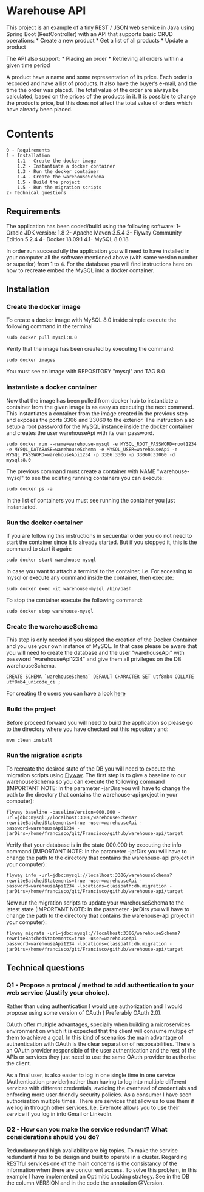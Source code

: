 Warehouse API
=======

This project is an example of a tiny REST / JSON web service in Java using Spring Boot (RestController) with an API 
that supports basic CRUD operations:
	* Create a new product
	* Get a list of all products
	* Update a product

The API also support:
	* Placing an order
	* Retrieving all orders within a given time period

A product have a name and some representation of its price.
Each order is recorded and have a list of products. It also have the buyer’s e-mail, and the time the order was placed. The total value of the order are always be calculated, based on the prices of the products in it.
It is possible to change the product’s price, but this does not affect the total value of orders which have already been placed.


# Contents

	0 - Requirements
	1 - Installation
		1.1 - Create the docker image
		1.2 - Instantiate a docker container
		1.3 - Run the docker container
		1.4 - Create the warehouseSchema
		1.5 - Build the project
		1.5 - Run the migration scripts
	2- Technical questions
  

## Requirements

The application has been coded/build using the following software:
	1- Oracle JDK version: 1.8
	2- Apache Maven 3.5.4
	3- Flyway Community Edition 5.2.4 
	4- Docker 18.09.1
		4.1- MySQL 8.0.18   
	
In order run successfully the application you will need to have installed in your computer all the software mentioned
above (with same version number or superior) from 1 to 4. For the database you will find instructions here on how to
recreate embed the MySQL into a docker container.  
 
## Installation


### Create the docker image

To create a docker image with MySQL 8.0 inside simple execute the following command in the terminal

	sudo docker pull mysql:8.0

Verify that the image has been created by executing the command:

	sudo docker images

You must see an image with REPOSITORY "mysql" and TAG 8.0

### Instantiate a docker container

Now that the image has been pulled from docker hub to instantiate a container from the given image is as easy as executing the next command. This instantiates a container from the image created in the previous step and exposes the ports 3306 and 33060 to the exterior. The instruction also setup a root password for the MySQL instance inside the docker container and creates the user warehouseApi with its own password.

	sudo docker run --name=warehouse-mysql -e MYSQL_ROOT_PASSWORD=root1234 -e MYSQL_DATABASE=warehouseSchema -e MYSQL_USER=warehouseApi -e MYSQL_PASSWORD=warehouseApi1234 -p 3306:3306 -p 33060:33060 -d mysql:8.0

The previous command must create a container with NAME "warehouse-mysql" to see the existing running containers you can execute: 

	sudo docker ps -a

In the list of containers you must see running the container you just instantiated.

### Run the docker container

If you are following this instructions in secuential order you do not need to start the container since it is already started. But if you stopped it, this is the command to start it again: 

	sudo docker start warehouse-mysql

In case you want to attach a terminal to the container, i.e. For accessing to mysql or execute any command inside the container, then execute:

	sudo docker exec -it warehouse-mysql /bin/bash

To stop the container execute the following command:

	sudo docker stop warehouse-mysql



### Create the warehouseSchema

This step is only needed if you skipped the creation of the Docker Container and you use your own instance of MySQL. In that case please be aware that you will need to create the database and the user "warehouseApi" with password "warehouseApi1234" and give them all privileges on the DB warehouseSchema.

	CREATE SCHEMA `warehouseSchema` DEFAULT CHARACTER SET utf8mb4 COLLATE utf8mb4_unicode_ci ;

For creating the users you can have a look [here](https://www.digitalocean.com/community/tutorials/how-to-create-a-new-user-and-grant-permissions-in-mysql)


### Build the project

Before proceed forward you will need to build the application so please go to the directory where you have checked out this repository and:

	mvn clean install


### Run the migration scripts

To recreate the desired state of the DB you will need to execute the migration scripts using [Flyway](https://flywaydb.org/getstarted/why). The first step is to give a baseline to our warehouseSchema so you can execute the following command (IMPORTANT NOTE: In the parameter -jarDirs you will have to change the path to the directory that contains the warehouse-api project in your computer):

	flyway baseline -baselineVersion=000.000 -url=jdbc:mysql://localhost:3306/warehouseSchema?rewriteBatchedStatements=true -user=warehouseApi -password=warehouseApi1234 -jarDirs=/home/francisco/git/Francisco/github/warehouse-api/target  


Verify that your database is in the state 000.000 by executing the info command (IMPORTANT NOTE: In the parameter -jarDirs you will have to change the path to the directory that contains the warehouse-api project in your computer):

	flyway info -url=jdbc:mysql://localhost:3306/warehouseSchema?rewriteBatchedStatements=true -user=warehouseApi -password=warehouseApi1234 -locations=classpath:db.migration -jarDirs=/home/francisco/git/Francisco/github/warehouse-api/target


Now run the migration scripts to update your warehouseSchema to the latest state (IMPORTANT NOTE: In the parameter -jarDirs you will have to change the path to the directory that contains the warehouse-api project in your computer):

	flyway migrate -url=jdbc:mysql://localhost:3306/warehouseSchema?rewriteBatchedStatements=true -user=warehouseApi -password=warehouseApi1234 -locations=classpath:db.migration -jarDirs=/home/francisco/git/Francisco/github/warehouse-api/target

 
## Technical questions


### Q1 - Propose a protocol / method to add authentication to your web service (Justify your choice).

Rather than using authentication I would use authorization and I would propose using some  version of OAuth ( Preferably OAuth 2.0).

OAuth offer multiple advantages, specially when building a microservices environment on which it is expected that the client will consume multipe of them to achieve a goal. In this kind of scenarios the main advantage of authentication with OAuth is the clear separation of resposabilities. There is an OAuth provider responsible of the user authentication and the rest
of the APIs or services they just need to use the same OAuth provider to authorise the client.

As a final user, is also easier to log in one single time in one service (Authentication provider) rather than having to log into multiple different services with different credentials, avoiding the overhead of credentials and enforcing more user-friendly security policies. As a consumer I have seen authorisation multiple times. There are services that allow us to use them if we log in through other services. I.e. Evernote allows you to use their service if you log in into Gmail or LinkedIn. 


### Q2 - How can you make the service redundant? What considerations should you do?

Redundancy and high availability are big topics. To make the service redundant it has to be design and built to operate in a cluster. Regarding RESTful services one of the main concerns is the consistancy of the information when there are concurrent access. To solve this problem, in this example I have implemented an Optimitic Locking strategy. See in the DB the column VERSION and in the code the annotation @Version.





